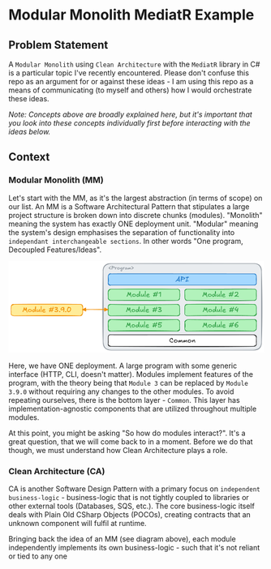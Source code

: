 # Modular Monolith MediatR Example

## Problem Statement

A `Modular Monolith` using `Clean Architecture` with the `MediatR` library in C# is a particular topic I've recently
encountered. Please don't confuse this repo as an argument for or against these ideas - I am using this repo as a 
means of communicating (to myself and others) how I would orchestrate these ideas.

_Note: Concepts above are broadly explained here, but it's important that you look into these concepts individually 
first before interacting with the ideas below._

## Context

### Modular Monolith (MM)

Let's start with the MM, as it's the largest abstraction (in terms of scope) on our list. An MM is a Software
Architectural Pattern that stipulates a large project structure is broken down into discrete chunks (modules). 
"Monolith" meaning the system has exactly ONE deployment unit. "Modular" meaning the system's design emphasises the
separation of functionality into `independant interchangeable sections`. In other words "One program, Decoupled 
Features/Ideas".

![MMExample.png](./.docs/MMExample)

Here, we have ONE deployment. A large program with some generic interface (HTTP, CLI, doesn't matter). Modules
implement features of the program, with the theory being that `Module 3` can be replaced by `Module 3.9.0` without
requiring any changes to the other modules. To avoid repeating ourselves, there is the bottom layer - `Common`. This
layer has implementation-agnostic components that are utilized throughout multiple modules. 

At this point, you might be asking "So how do modules interact?". It's a great question, that we will come back to 
in a moment. Before we do that though, we must understand how Clean Architecture plays a role.

### Clean Architecture (CA)

CA is another Software Design Pattern with a primary focus on `independent business-logic` - business-logic that is not
tightly coupled to libraries or other external tools (Databases, SQS, etc.). The core business-logic itself deals 
with Plain Old CSharp Objects (POCOs), creating contracts that an unknown component will fulfil at runtime.

Bringing back the idea of an MM (see diagram above), each module independently implements its own business-logic - 
such that it's not reliant or tied to any one 
